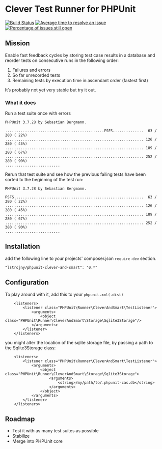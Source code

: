 # Clever Test Runner for PHPUnit
[![Build Status](https://secure.travis-ci.org/lstrojny/phpunit-clever-and-smart.svg)](http://travis-ci.org/lstrojny/phpunit-clever-and-smart) [![Average time to resolve an issue](http://isitmaintained.com/badge/resolution/lstrojny/phpunit-clever-and-smart.svg)](http://isitmaintained.com/project/lstrojny/phpunit-clever-and-smart "Average time to resolve an issue") [![Percentage of issues still open](http://isitmaintained.com/badge/open/lstrojny/phpunit-clever-and-smart.svg)](http://isitmaintained.com/project/lstrojny/phpunit-clever-and-smart "Percentage of issues still open")

## Mission
Enable fast feedback cycles by storing test case results in a database and reorder tests on consecutive runs in the
following order:
  1. Failures and errors
  2. So far unrecorded tests
  3. Remaining tests by execution time in ascendant order (fastest first)

It’s probably not yet very stable but try it out.

### What it does

Run a test suite once with errors

```
PHPUnit 3.7.28 by Sebastian Bergmann.

.............................................FSFS..............  63 / 280 ( 22%)
............................................................... 126 / 280 ( 45%)
............................................................... 189 / 280 ( 67%)
............................................................... 252 / 280 ( 90%)
.........................
```

Rerun that test suite and see how the previous failing tests have been sorted to the beginning of the test run:


```
PHPUnit 3.7.28 by Sebastian Bergmann.

FSFS...........................................................  63 / 280 ( 22%)
............................................................... 126 / 280 ( 45%)
............................................................... 189 / 280 ( 67%)
............................................................... 252 / 280 ( 90%)
.........................
```

## Installation

add the following line to your projects' composer.json `require-dev` section.

```
"lstrojny/phpunit-clever-and-smart": "0.*"
```

## Configuration
To play around with it, add this to your `phpunit.xml(.dist)`

```
    <listeners>
        <listener class="PHPUnit\Runner\CleverAndSmart\TestListener">
            <arguments>
                <object class="PHPUnit\Runner\CleverAndSmart\Storage\Sqlite3Storage"/>
            </arguments>
        </listener>
    </listeners>
```

you might alter the location of the sqlite storage file, by passing a path to the Sqlite3Storage class:

```
    <listeners>
        <listener class="PHPUnit\Runner\CleverAndSmart\TestListener">
            <arguments>
                <object class="PHPUnit\Runner\CleverAndSmart\Storage\Sqlite3Storage">
                    <arguments>
                        <string>/my/path/to/.phpunit-cas.db</string>
                    </arguments>
                </object>
            </arguments>
        </listener>
    </listeners>
```

## Roadmap

 - Test it with as many test suites as possible
 - Stabilize
 - Merge into PHPUnit core
